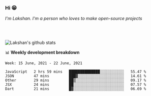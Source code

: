### Hi 😁

*I'm Lakshan. I'm a person who loves to make open-source projects*


<br/><br/>

![Lakshan's github stats](https://github-readme-stats.vercel.app/api?username=sandaruwan98&show_icons=true&theme=prussian )<br/>



📊 **Weekly development breakdown**
<!--START_SECTION:waka-->
```text
Week: 15 June, 2021 - 22 June, 2021

JavaScript   2 hrs 59 mins   ██████████████░░░░░░░░░░░   55.47 % 
JSON         47 mins         ███▓░░░░░░░░░░░░░░░░░░░░░   14.61 % 
Other        29 mins         ██▒░░░░░░░░░░░░░░░░░░░░░░   09.17 % 
JSX          24 mins         ██░░░░░░░░░░░░░░░░░░░░░░░   07.57 % 
Dart         21 mins         █▓░░░░░░░░░░░░░░░░░░░░░░░   06.69 % 
```
<!--END_SECTION:waka-->

